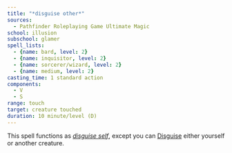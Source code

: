 ```yaml
---
title: "*disguise other*"
sources:
  - Pathfinder Roleplaying Game Ultimate Magic
school: illusion
subschool: glamer
spell_lists:
  - {name: bard, level: 2}
  - {name: inquisitor, level: 2}
  - {name: sorcerer/wizard, level: 2}
  - {name: medium, level: 2}
casting_time: 1 standard action
components:
  - V
  - S
range: touch
target: creature touched
duration: 10 minute/level (D)
---
```


This spell functions as [*disguise self*](/spells/disguise-self/), except you can [Disguise](/skills/disguise/) either yourself or another creature.

